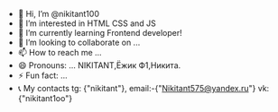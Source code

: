 - 👋 Hi, I’m @nikitant100
- 👀 I’m interested in HTML CSS and JS
- 🌱 I’m currently learning Frontend developer!
- 💞️ I’m looking to collaborate on ...
- 📫 How to reach me ... 
- 😄 Pronouns: ... NIKITANT,Ёжик Ф1,Никита. 
- ⚡ Fun fact: ...
- 📞 My contacts tg: {"nikitant"}, email:-{"Nikitant575@yandex.ru"} vk: {"nikitant1oo"}
<!---
nikitant100/nikitant100 is a ✨ special ✨ repository because its `README.md` (this file) appears on your GitHub profile.
You can click the Preview link to take a look at your changes.
--->
